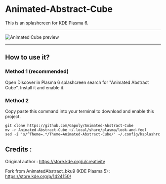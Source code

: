 # Animated-Abstract-Cube
This is an splashcreen for KDE Plasma 6.

---

![Animated Cube preview](contents/previews/cube.gif)

---

## How to use it?

### Method 1 (recommended)

Open Discover in Plasma 6 splashcreen search for "Animated Abstract Cube". Install it and enable it.

### Method 2

Copy paste this command into your terminal to download and enable this project.

```shell
git clone https://github.com/Gapoly/Animated-Abstract-Cube
mv -r Animated-Abstract-Cube ~/.local/share/plasma/look-and-feel
sed -i 's/^Theme=.*/Theme=Animated-Abstract-Cube/' ~/.config/ksplashrc
```

## Credits :

Original author : https://store.kde.org/u/creativity

Fork from AnimatedAbstract_bku9 (KDE Plasma 5) : https://store.kde.org/p/1424150/
